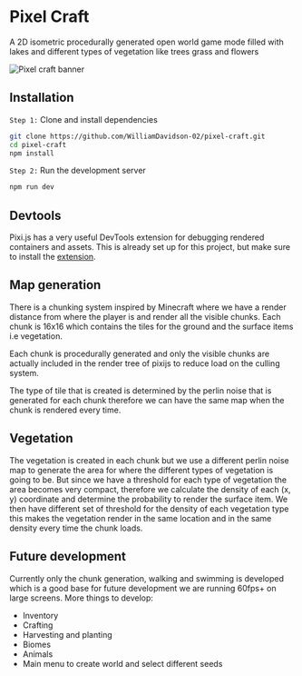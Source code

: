 # Pixel Craft

A 2D isometric procedurally generated open world game mode filled with lakes and different types of vegetation like trees grass and flowers

![Pixel craft banner](/public/pixel-craft-banner.png)

## Installation

`Step 1:` Clone and install dependencies

```bash
git clone https://github.com/WilliamDavidson-02/pixel-craft.git
cd pixel-craft
npm install
```

`Step 2:` Run the development server

```bash
npm run dev
```

## Devtools
Pixi.js has a very useful DevTools extension for debugging rendered containers and assets. This is already set up for this project, but make sure to install the [extension](https://chromewebstore.google.com/detail/pixijs-devtools/dlkffcaaoccbofklocbjcmppahjjboce).

## Map generation

There is a chunking system inspired by Minecraft where we have a render distance from where the player is and render all the visible chunks.
Each chunk is 16x16 which contains the tiles for the ground and the surface items i.e vegetation.

Each chunk is procedurally generated and only the visible chunks are actually included in the render tree of pixijs to reduce load on the culling system.

The type of tile that is created is determined by the perlin noise that is generated for each chunk therefore we can have the same map when the chunk is rendered every time.

## Vegetation

The vegetation is created in each chunk but we use a different perlin noise map to generate the area for where the different types of vegetation is going to be.
But since we have a threshold for each type of vegetation the area becomes very compact, therefore we calculate the density of each (x, y) coordinate and determine the probability to render the surface item.
We then have different set of threshold for the density of each vegetation type this makes the vegetation render in the same location and in the same density every time the chunk loads.

## Future development

Currently only the chunk generation, walking and swimming is developed which is a good base for future development we are running 60fps+ on large screens.
More things to develop:

- Inventory
- Crafting
- Harvesting and planting
- Biomes
- Animals
- Main menu to create world and select different seeds
